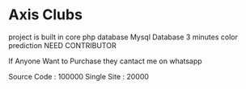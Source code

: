 # Axis Clubs
project is built in core php 
database Mysql Database
3 minutes color prediction 
NEED CONTRIBUTOR

If Anyone Want to Purchase  they cantact me on whatsapp

Source Code : 100000
Single Site : 20000
